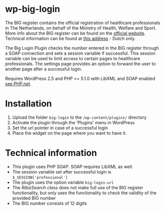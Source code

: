 wp-big-login
=============
The BIG register contains the official registration of healthcare professionals in The Netherlands, on behalf of the Ministry of Health, Welfare and Sport. More info about the BIG register can be found on the [official website](https://www.bigregister.nl/en/aboutthebigregister/). Technical information can be found at [this address](https://www.bigregister.nl/zoeken/zoeken_eigen_systeem/) - Dutch only.

The Big Login Plugin checks the number entered in the BIG register through a SOAP connection and sets a session variable if successful. This session variable can be used to limit access to certain pages to healthcare professionals.
The settings page provides an option to forward the user to another page after a successful login.

Requires WordPress 2.5 and PHP >= 5.1.0 with LibXML and SOAP enabled [see PHP.net](http://nl3.php.net/manual/en/book.soap.php).

Installation
=============

1. Upload the folder `big-login` to the `/wp-content/plugins/` directory  
2. Activate the plugin through the 'Plugins' menu in WordPress  
3. Set the url pointer in case of a successful login   
4. Place the widget on the page where you want to have it.  

Technical information
=====================
* This plugin uses PHP SOAP. SOAP requires LibXML as well.
* The session variable set after successful login is `$_SESSION['professional']`
* The plugin uses the option variable `big-login-url`
* The *RibizSearch class* does not make full use of the BIG register functionality, but only uses the functionality to check the validity of the provided BIG number
* The BIG number consists of 12 digits

